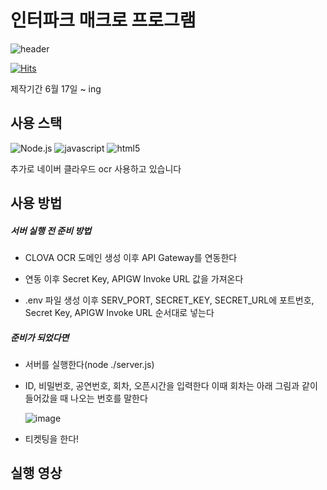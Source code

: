 <h1>인터파크 매크로 프로그램</h1>

![header](https://capsule-render.vercel.app/api?type=waving&color=auto&height=300&section=header&text=auto%20ticketing&fontSize=90)

[![Hits](https://hits.seeyoufarm.com/api/count/incr/badge.svg?url=https%3A%2F%2Fgithub.com%2Fchoiseoryun&count_bg=%238EE8ED&title_bg=%23BAB6B6&icon=&icon_color=%23E7E7E7&title=hits&edge_flat=false)](https://hits.seeyoufarm.com)

제작기간 6월 17일 ~ ing
<h2>사용 스택</h2>

![Node.js](https://img.shields.io/badge/Node.js-5FA04E.svg?&style=for-the-badge&logo=Node.js&logoColor=white)
![javascript](https://img.shields.io/badge/javascript-F7DF1E.svg?&style=for-the-badge&logo=javascript&logoColor=white)
![html5](https://img.shields.io/badge/html5-E34F26.svg?&style=for-the-badge&logo=html5&logoColor=white)

추가로 네이버 클라우드 ocr 사용하고 있습니다

<h2>사용 방법</h2>
<h5>서버 실행 전 준비 방법</h5>

- CLOVA OCR 도메인 생성 이후 API Gateway를 연동한다
  
- 연동 이후 Secret Key, APIGW Invoke URL 값을 가져온다
  
- .env 파일 생성 이후 SERV_PORT, SECRET_KEY, SECRET_URL에 포트번호, Secret Key, APIGW Invoke URL 순서대로 넣는다

<h5>준비가 되었다면</h5>

- 서버를 실행한다(node ./server.js)

- ID, 비밀번호, 공연번호, 회차, 오픈시간을 입력한다
  이때 회차는 아래 그림과 같이 들어갔을 때 나오는 번호를 말한다

  ![image](https://github.com/choiseoryun/autoTicketing/assets/143160067/29140c5c-8e8c-4e93-b888-85aa82aadff5)

- 티켓팅을 한다!
<h2>실행 영상</h2>
